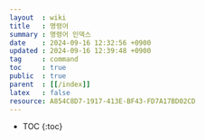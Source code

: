 ```yaml
---
layout  : wiki
title   : 명령어
summary : 명령어 인덱스
date    : 2024-09-16 12:32:56 +0900
updated : 2024-09-16 12:39:48 +0900
tag     : command
toc     : true
public  : true
parent  : [[/index]]
latex   : false
resource: A854C8D7-1917-413E-BF43-FD7A17BD02CD
---
```

* TOC
{:toc}
